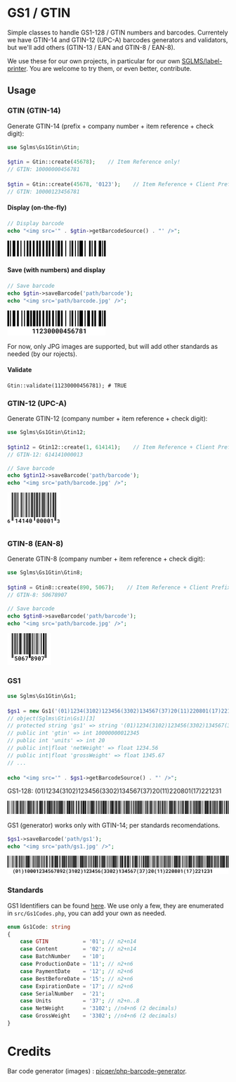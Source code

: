 # GS1 / GTIN

Simple classes to handle GS1-128 / GTIN numbers and barcodes. Currentely we have GTIN-14 and GTIN-12 (UPC-A) barcodes generators and validators, but we'll add others (GTIN-13 / EAN and GTIN-8 / EAN-8).

We use these for our own projects, in particular for our own [SGLMS/label-printer](https://github.com/SGLMS/label-printer). You are welcome to try them, or even better, contribute.

## Usage

### GTIN (GTIN-14)

Generate GTIN-14 (prefix + company number + item reference + check digit):

```php
use Sglms\Gs1Gtin\Gtin;

$gtin = Gtin::create(45678);    // Item Reference only!
// GTIN: 10000000456781

$gtin = Gtin::create(45678, '0123');    // Item Reference + Client Prefix
// GTIN: 10000123456781
```
#### Display (on-the-fly)
```php
// Display barcode
echo "<img src='" . $gtin->getBarcodeSource() . "' />";
```

![barcode](resources/gtin.png "Generated barcode")

#### Save (with numbers) and display
```php
// Save barcode
echo $gtin->saveBarcode('path/barcode');
echo "<img src='path/barcode.jpg' />";
```

![barcode](resources/gtin.jpg "Generated barcode")

For now, only JPG images are supported, but will add other standards as needed (by our rojects).

#### Validate

```
Gtin::validate(11230000456781); # TRUE
```



### GTIN-12 (UPC-A)

Generate GTIN-12 (company number + item reference + check digit):

```php
use Sglms\Gs1Gtin\Gtin12;

$gtin12 = Gtin12::create(1, 614141);    // Item Reference + Client Prefix
// GTIN-12: 614141000013
```

```php
// Save barcode
echo $gtin12->saveBarcode('path/barcode');
echo "<img src='path/barcode.jpg' />";
```

![barcode](resources/gtin12.jpg "Generated barcode")

### GTIN-8 (EAN-8)

Generate GTIN-8 (company number + item reference + check digit):

```php
use Sglms\Gs1Gtin\Gtin8;

$gtin8 = Gtin8::create(890, 5067);    // Item Reference + Client Prefix
// GTIN-8: 50678907
```

```php
// Save barcode
echo $gtin8->saveBarcode('path/barcode');
echo "<img src='path/barcode.jpg' />";
```

![barcode](resources/gtin8.jpg "Generated barcode")

### GS1

```php
use Sglms\Gs1Gtin\Gs1;

$gs1 = new Gs1('(01)1234(3102)123456(3302)134567(37)20(11)220801(17)221231');
// object(Sglms\Gtin\Gs1)[3]
// protected string 'gs1' => string '(01)1234(3102)123456(3302)134567(37)20(11)220801' (length=48)
// public int 'gtin' => int 10000000012345
// public int 'units' => int 20
// public int|float 'netWeight' => float 1234.56
// public int|float 'grossWeight' => float 1345.67
// ...

echo "<img src='" . $gs1->getBarcodeSource() . "' />";
```

GS1-128: (01)1234(3102)123456(3302)134567(37)20(11)220801(17)221231

![barcode](resources/gs1.png "Generated barcode")


GS1 (generator) works only with GTIN-14; per standards recomendations.

```php
$gs1->saveBarcode('path/gs1');
echo "<img src='path/gs1.jpg' />";
```

![barcode](resources/gs1.jpg "Generated barcode")


### Standards

GS1 Identifiers can be found [here](https://www.databar-barcode.info/application-identifiers/). We use only a few, they are enumerated in `src/Gs1Codes.php`, you can add your own as needed.

```php
enum Gs1Code: string
{
    case GTIN           = '01'; // n2+n14
    case Content        = '02'; // n2+n14
    case BatchNumber    = '10';
    case ProductionDate = '11'; // n2+n6
    case PaymentDate    = '12'; // n2+n6
    case BestBeforeDate = '15'; // n2+n6
    case ExpirationDate = '17'; // n2+n6
    case SerialNumber   = '21';
    case Units          = '37'; // n2+n..8
    case NetWeight      = '3102'; //n4+n6 (2 decimals)
    case GrossWeight    = '3302'; //n4+n6 (2 decimals)
}
```



# Credits
Bar code generator (images) : [picqer/php-barcode-generator](https://github.com/picqer/php-barcode-generator).